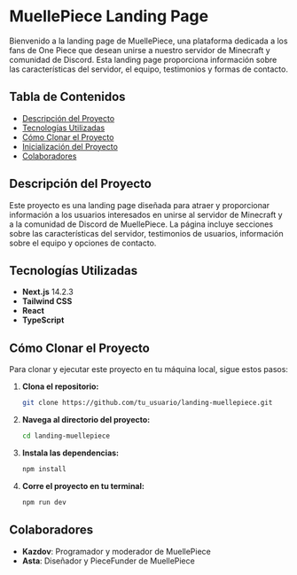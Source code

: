 # MuellePiece Landing Page

Bienvenido a la landing page de MuellePiece, una plataforma dedicada a los fans de One Piece que desean unirse a nuestro servidor de Minecraft y comunidad de Discord. Esta landing page proporciona información sobre las características del servidor, el equipo, testimonios y formas de contacto.

## Tabla de Contenidos
- [Descripción del Proyecto](#descripción-del-proyecto)
- [Tecnologías Utilizadas](#tecnologías-utilizadas)
- [Cómo Clonar el Proyecto](#cómo-clonar-el-proyecto)
- [Inicialización del Proyecto](#inicialización-del-proyecto)
- [Colaboradores](#colaboradores)

## Descripción del Proyecto

Este proyecto es una landing page diseñada para atraer y proporcionar información a los usuarios interesados en unirse al servidor de Minecraft y a la comunidad de Discord de MuellePiece. La página incluye secciones sobre las características del servidor, testimonios de usuarios, información sobre el equipo y opciones de contacto.

## Tecnologías Utilizadas

- **Next.js** 14.2.3
- **Tailwind CSS**
- **React**
- **TypeScript**

## Cómo Clonar el Proyecto

Para clonar y ejecutar este proyecto en tu máquina local, sigue estos pasos:

1. **Clona el repositorio:**

   ```bash
   git clone https://github.com/tu_usuario/landing-muellepiece.git
2. **Navega al directorio del proyecto:**

   ```bash
   cd landing-muellepiece
3. **Instala las dependencias:**

   ```bash
   npm install
4. **Corre el proyecto en tu terminal:**

   ```bash
   npm run dev

## Colaboradores

- **Kazdov**: Programador y moderador de MuellePiece
- **Asta**: Diseñador y PieceFunder de MuellePiece
